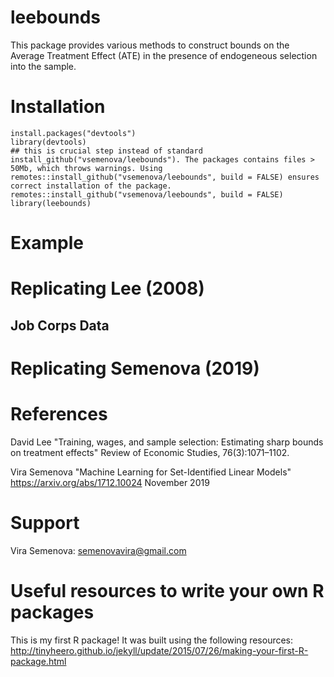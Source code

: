 # leebounds
This package provides various methods to construct bounds on the Average Treatment Effect (ATE) in the presence of endogeneous selection into the sample. 


# Installation
```
install.packages("devtools")
library(devtools) 
## this is crucial step instead of standard install_github("vsemenova/leebounds"). The packages contains files > 50Mb, which throws warnings. Using remotes::install_github("vsemenova/leebounds", build = FALSE) ensures correct installation of the package. 
remotes::install_github("vsemenova/leebounds", build = FALSE)
library(leebounds)
```
# Example


# Replicating Lee (2008) 
## Job Corps Data


# Replicating Semenova (2019)

# References
David Lee "Training, wages, and sample selection: Estimating sharp bounds on treatment effects" Review of Economic Studies, 76(3):1071–1102.

Vira Semenova "Machine Learning for Set-Identified Linear Models" https://arxiv.org/abs/1712.10024 November 2019
# Support
Vira Semenova: semenovavira@gmail.com
# Useful resources to write your own R packages
This is my first R package! It was built using the following resources:
http://tinyheero.github.io/jekyll/update/2015/07/26/making-your-first-R-package.html
